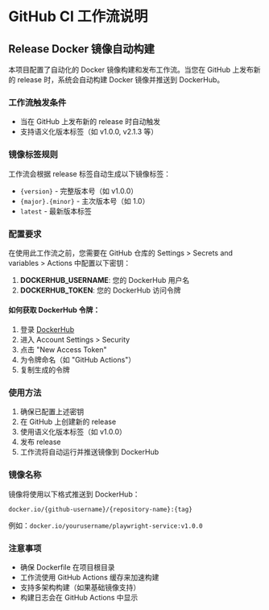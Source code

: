 # GitHub CI 工作流说明

## Release Docker 镜像自动构建

本项目配置了自动化的 Docker 镜像构建和发布工作流。当您在 GitHub 上发布新的 release 时，系统会自动构建 Docker 镜像并推送到 DockerHub。

### 工作流触发条件

- 当在 GitHub 上发布新的 release 时自动触发
- 支持语义化版本标签（如 v1.0.0, v2.1.3 等）

### 镜像标签规则

工作流会根据 release 标签自动生成以下镜像标签：

- `{version}` - 完整版本号（如 v1.0.0）
- `{major}.{minor}` - 主次版本号（如 1.0）
- `latest` - 最新版本标签

### 配置要求

在使用此工作流之前，您需要在 GitHub 仓库的 Settings > Secrets and variables > Actions 中配置以下密钥：

1. **DOCKERHUB_USERNAME**: 您的 DockerHub 用户名
2. **DOCKERHUB_TOKEN**: 您的 DockerHub 访问令牌

#### 如何获取 DockerHub 令牌：

1. 登录 [DockerHub](https://hub.docker.com/)
2. 进入 Account Settings > Security
3. 点击 "New Access Token"
4. 为令牌命名（如 "GitHub Actions"）
5. 复制生成的令牌

### 使用方法

1. 确保已配置上述密钥
2. 在 GitHub 上创建新的 release
3. 使用语义化版本标签（如 v1.0.0）
4. 发布 release
5. 工作流将自动运行并推送镜像到 DockerHub

### 镜像名称

镜像将使用以下格式推送到 DockerHub：
```
docker.io/{github-username}/{repository-name}:{tag}
```

例如：`docker.io/yourusername/playwright-service:v1.0.0`

### 注意事项

- 确保 Dockerfile 在项目根目录
- 工作流使用 GitHub Actions 缓存来加速构建
- 支持多架构构建（如果基础镜像支持）
- 构建日志会在 GitHub Actions 中显示
